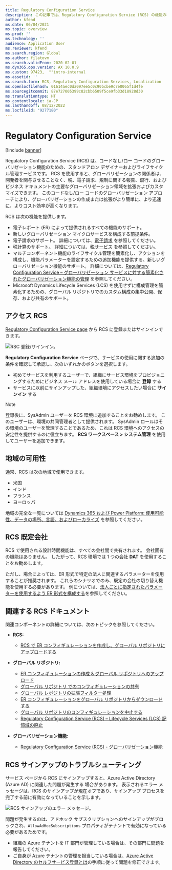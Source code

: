 ```yaml
---
title: Regulatory Configuration Service
description: この記事では、Regulatory Configuration Service (RCS) の機能の概要を示し、サービスにアクセスする方法について説明します。
author: kfend
ms.date: 06/04/2021
ms.topic: overview
ms.prod: ''
ms.technology: ''
audience: Application User
ms.reviewer: kfend
ms.search.region: Global
ms.author: filatovm
ms.search.validFrom: 2020-02-01
ms.dyn365.ops.version: AX 10.0.9
ms.custom: 97423,  ""intro-internal
ms.assetid: ''
ms.search.form: RCS, Regulatory Configuration Services, Localization
ms.openlocfilehash: 01614aec0da097ee5c0c90bcbe9c7e0065f1d4fe
ms.sourcegitcommit: 87e727005399c82cbb6509f5ce9fb33d18928d30
ms.translationtype: HT
ms.contentlocale: ja-JP
ms.lasthandoff: 08/12/2022
ms.locfileid: "9277180"
---
```

# <a name="regulatory-configuration-service"></a>Regulatory Configuration Service

[!include [banner](../includes/banner.md)]

Regulatory Configuration Service (RCS) は、コードなし/ロー コードのグローバリゼーション機能のための、スタンドアロン デザイナーおよびライフサイクル管理サービスです。 RCS を使用すると、グローバリゼーションの関係者は、開発者を関与させることなく、税、電子請求、規制に関する報告、銀行、およびビジネス ドキュメントの主要なグローバリゼーション領域を拡張およびカスタマイズできます。 このコードなし/ロー コードのグローバリゼーション アプローチにより、グローバリゼーションの作成または拡張がより簡単に、より迅速に、よりコスト効率が高くなります。

RCS は次の機能を提供します。

- 電子レポート (ER) によって提供されるすべての機能のサポート。
- 新しいグローバリゼーション マイクロサービスを構成する前提条件。
- 電子請求のサポート。 詳細については、[電子請求](/dynamics365-release-plan/2021wave1/finance-operations/dynamics365-finance/electronic-invoicing-add-on-dynamics-365-ga) を参照してください。
- 税計算のサポート。 詳細については、[税サービス](/dynamics365-release-plan/2021wave1/finance-operations/dynamics365-finance/tax-service-preview) を参照してください。
- マルチコンポーネント機能のライフサイクル管理を簡素化し、アクションを構成し、機能パラメーターを設定するための追加機能を提供する、新しいグローバリゼーション機能のサポート。 詳細については、[Regulatory Configuration Service – グローバリゼーション サービスに対する簡素化されたグローバリゼーション機能の管理](/dynamics365-release-plan/2021wave1/finance-operations/dynamics365-finance/regulatory-configuration-service-simplified-globalization-feature-management-globalization-services) を参照してください。
- Microsoft Dynamics Lifecycle Services (LCS) を使用せずに構成管理を簡素化するための、グローバル リポジトリでのカスタム構成の集中公開、保存、および共有のサポート。

## <a name="access-rcs"></a>アクセス RCS

[Regulatory Configuration Service page](https://marketing.configure.global.dynamics.com/) から RCS に登録またはサインインできます。

![RSC 登録/サインイン。](media/202103_RCS%20Marketing%20page_updated_1.jpg)

**Regulatory Configuration Service** ページで、サービスの使用に関する追加の条件を確認して承認し、次のいずれかのボタンを選択します。

- 初めてサービスを利用するユーザーで、組織にサービス環境をプロビジョニングするためにビジネス メール アドレスを使用している場合に **登録** する
- サービスに以前にサインアップした、組織環境にアクセスしたい場合に **サインイン** する

> [!NOTE] 
> 登録後に、SysAdmin ユーザーを RCS 環境に追加することをお勧めします。 このユーザーは、環境の共同管理者として提供されます。 SysAdmin ロールはその環境のユーザーを管理することであるため、これは RCS 環境へのアクセスの安定性を提供するのに役立ちます。 **RCS ワークスペース > システム管理** を使用してユーザーを追加できます。

## <a name="regional-availability"></a>地域の可用性

通常、RCS は次の地域で使用できます。

- 米国
- インド
- フランス
- ヨーロッパ

地域の完全な一覧については [Dynamics 365 および Power Platform: 使用可能性、データの場所、言語、およびローカライズ](https://aka.ms/dynamics_365_international_availability_deck) を参照してください。

## <a name="rcs-default-company"></a>RCS 既定会社

RCS で使用される設計時間機能は、すべての会社間で共有されます。 会社固有の機能はありません。 したがって、RCS 環境では 1 つの会社 **DAT** を使用することをお勧めします。

ただし、場合によっては、ER 形式で特定の法人に関連するパラメーターを使用することが推奨されます。 これらのシナリオでのみ、既定の会社の切り替え機能を使用する必要があります。 例については、[法人ごとに指定されたパラメーターを使用するよう ER 形式を構成する](../../fin-ops-core/dev-itpro/analytics/er-app-specific-parameters-configure-format.md)を参照してください。

## <a name="related-rcs-documentation"></a>関連する RCS ドキュメント

関連コンポーネントの詳細については、次のトピックを参照してください。

- **RCS:**

    - [RCS で ER コンフィギュレーションを作成し、グローバル リポジトリにアップロードする](rcs-global-repo-upload.md)

- **グローバル リポジトリ:**

    - [ER コンフィギュレーションの作成 & グローバル リポジトリへのアップロード](rcs-global-repo-upload.md)
    - [グローバル リポジトリ でのコンフィギュレーションの共有](rcs-global-repo-share-configuration.md)
    - [グローバル レポジトリの拡張フィルター処理](enhanced-filtering-global-repo.md)
    - [ER コンフィギュレーションをグローバル リポジトリからダウンロードする](../../fin-ops-core/dev-itpro/analytics/er-download-configurations-global-repo.md)
    - [グローバル リポジトリのコンフィギュレーションを中止する](discontinuing-configurations-rcs-global-repo.md)
    - [Regulatory Configuration Service (RCS) – Lifecycle Services (LCS) 記憶域の廃止](rcs-lcs-repo-dep-faq.md)

- **グローバリゼーション機能:**

    - [Regulatory Configuration Service (RCS) - グローバリゼーション機能](/dynamics365-release-plan/2021wave1/finance-operations/dynamics365-finance/regulatory-configuration-service-simplified-globalization-feature-management-globalization-services)


## <a name="troubleshooting-rcs-sign-up"></a>RCS サインアップのトラブルシューティング

サービス ページから RCS にサインアップすると、Azure Active Directory (Azure AD) に関連した問題が発生する 場合があります。 表示されるエラー メッセージは、RCS のサインアップが現在オフであり、サインアップ プロセスを完了する前に有効になっていることを示します。

![RCS サインアップのエラー メッセージ。](media/01_RCSSignUpError.jpg)

問題が発生するのは、アドホック サブスクリプションへのサインアップがブロックされ、`AllowAdHocSubscriptions` プロパティがテナントで有効になっている必要があるためです。 

- 組織の Azure テナントを IT 部門が管理している場合は、その部門に問題を報告してください。
- ご自身が Azure テナントの管理を担当している場合は、[Azure Active Directory のセルフサービス登録とは](/azure/active-directory/enterprise-users/directory-self-service-signup#how-do-i-control-self-service-settings)の手順に従って問題を修正できます。
